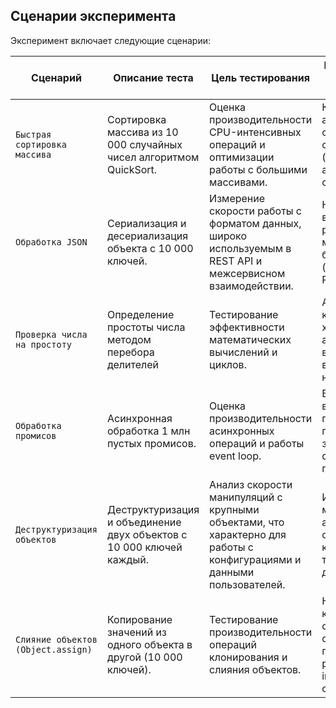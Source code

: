 ## Сценарии эксперимента

Эксперимент включает следующие сценарии:

| Сценарий                    | Описание теста                                                                 | Цель тестирования                                                                 | Релевантность для серверной разработки                                                                 |
|----------------------------|--------------------------------------------------------------------------------|------------------------------------------------------------------------------------|--------------------------------------------------------------------------------------------------------|
| `Быстрая сортировка массива` | Сортировка массива из 10 000 случайных чисел алгоритмом QuickSort.             | Оценка производительности CPU-интенсивных операций и оптимизации работы с большими массивами. | Критично для задач анализа данных, обработки запросов с сортировкой (например, в CRM, аналитических системах). |
| `Обработка JSON`             | Сериализация и десериализация объекта с 10 000 ключей.                          | Измерение скорости работы с форматом данных, широко используемым в REST API и межсервисном взаимодействии. | Необходимо для веб-приложений, работающих с API, микросервисами, базами данных (MongoDB, PostgreSQL). |
| `Проверка числа на простоту` | Определение простоты числа методом перебора делителей                          | Тестирование эффективности математических вычислений и циклов.                      | Актуально для криптографии, хеширования, алгоритмов с высокой вычислительной нагрузкой.               |
| `Обработка промисов`         | Асинхронная обработка 1 млн пустых промисов.                                   | Оценка производительности асинхронных операций и работы event loop.                | Важно для высоконагруженных приложений с параллельными запросами (чаты, стриминговые платформы, IoT). |
| `Деструктуризация объектов`  | Деструктуризация и объединение двух объектов с 10 000 ключей каждый.            | Анализ скорости манипуляций с крупными объектами, что характерно для работы с конфигурациями и данными пользователей. | Используется в микросервисной архитектуре, обработке конфигов, трансформации данных.                  |
| `Слияние объектов (Object.assign)` | Копирование значений из одного объекта в другой (10 000 ключей).        | Тестирование производительности операций клонирования и слияния объектов.          | Необходимо для кэширования, обновления состояний приложений, работы с immutable-структурами.          |
